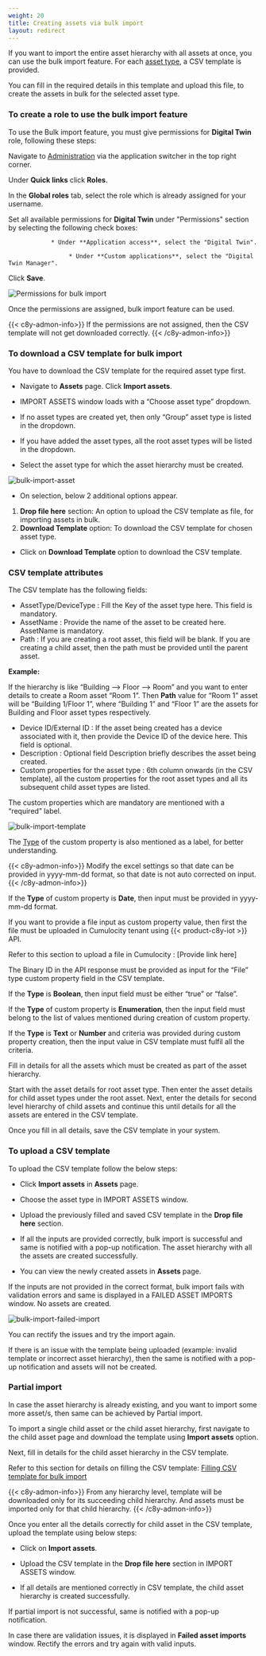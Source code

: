 ```yaml
---
weight: 20
title: Creating assets via bulk import
layout: redirect
---
```



If you want to import the entire asset hierarchy with all assets at once, you can use the bulk import feature. For each [asset type](/dtm/asset-types/#asset-types), a CSV template is provided.

You can fill in the required details in this template and upload this file, to create the assets in bulk for the selected asset type.

### To create a role to use the bulk import feature

To use the Bulk import feature, you must give permissions for **Digital Twin** role, following these steps:


Navigate to [Administration](/users-guide/administration/#overview) via the application switcher in the top right corner.

Under **Quick links** click **Roles**.

In the **Global roles** tab, select the role which is already assigned for your username.

Set all available permissions for **Digital Twin** under "Permissions" section by selecting the following check boxes:

                * Under **Application access**, select the "Digital Twin".

                     * Under **Custom applications**, select the "Digital Twin Manager".

Click **Save**.

![Permissions for bulk import](/images/dtm/bulk-import/dtm-bulk-import-assign-permissions.png)


Once the permissions are assigned, bulk import feature can be used.

{{< c8y-admon-info>}}
If the permissions are not assigned, then the CSV template will not get downloaded correctly.
{{< /c8y-admon-info>}}

### To download a CSV template for bulk import

You have to download the CSV template for the required asset type first.


* Navigate to **Assets** page. Click **Import assets**.

* IMPORT ASSETS window loads with a “Choose asset type” dropdown.

* If no asset types are created yet, then only “Group” asset type is listed in the dropdown.

* If you have added the asset types, all the root asset types will be listed in the dropdown.

* Select the asset type for which the asset hierarchy must be created.

![bulk-import-asset](/images/dtm/bulk-import/dtm-bulk-import-import-assets-window.png)


* On selection, below 2 additional options appear.
1.	**Drop file here** section: An option to upload the CSV template as file, for importing assets in bulk.
2.	**Download Template** option: To download the CSV template for chosen asset type.

* Click on **Download Template** option to download the CSV template.


### CSV template attributes


The CSV template has the following fields:

*	AssetType/DeviceType : Fill the Key of the asset type here. This field is mandatory.
*	AssetName : Provide the name of the asset to be created here. AssetName is mandatory.
*	Path : If you are creating a root asset, this field will be blank. If you are creating a child asset, then the path must be provided until the parent asset.

**Example:**

If the hierarchy is like “Building --> Floor --> Room” and you want to enter details to create a Room asset “Room 1”. Then **Path** value for “Room 1” asset will be “Building 1/Floor 1”, where “Building 1” and “Floor 1” are the assets for Building and Floor asset types respectively.

*	Device ID/External ID : If the asset being created has a device associated with it, then provide the Device ID of the device here. This field is optional.
*	Description : Optional field Description briefly describes the asset being created.
*	Custom properties for the asset type : 6th column onwards (in the CSV template), all the custom properties for the root asset types and all its subsequent child asset types are listed.

The custom properties which are mandatory are mentioned with a “required” label.

![bulk-import-template](/images/dtm/bulk-import/dtm-bulk-import-template.png)


The [Type](/dtm/asset-types/#types-of-custom-property) of the custom property is also mentioned as a label, for better understanding.

{{< c8y-admon-info>}}
Modify the excel settings so that date can be provided in yyyy-mm-dd format, so that date is not auto corrected on input.
{{< /c8y-admon-info>}}

If the **Type** of custom property is **Date**, then input must be provided in yyyy-mm-dd format.

If you want to provide a file input as custom property value, then first the file must be uploaded in Cumulocity tenant using {{< product-c8y-iot >}} API.

Refer to this section to upload a file in Cumulocity : [Provide link here]

The Binary ID in the API response must be provided as input for the “File” type custom property field in the CSV template.

If the **Type** is **Boolean**, then input field must be either “true” or “false”.

If the **Type** of custom property is **Enumeration**, then the input field must belong to the list of values mentioned during creation of custom property.

If the **Type** is **Text** or **Number** and criteria was provided during custom property creation, then the input value in CSV template must fulfil all the criteria.

Fill in details for all the assets which must be created as part of the asset hierarchy.

Start with the asset details for root asset type. Then enter the asset details for child asset types under the root asset.
Next, enter the details for second level hierarchy of child assets and continue this until details for all the assets are entered in the CSV template.

Once you fill in all details, save the CSV template in your system.

### To upload a CSV template

To upload the CSV template follow the below steps:

* Click **Import assets** in **Assets** page.

* Choose the asset type in IMPORT ASSETS window.

* Upload the previously filled and saved CSV template in the **Drop file here** section.

* If all the inputs are provided correctly, bulk import is successful and same is notified with a pop-up notification. The asset hierarchy with all the assets are created successfully.

* You can view the newly created assets in **Assets** page.

If the inputs are not provided in the correct format, bulk import fails with validation errors and same is displayed in a FAILED ASSET IMPORTS window. No assets are created.

![bulk-import-failed-import](/images/dtm/bulk-import/dtm-bulk-import-failed-asset-imports.png)


You can rectify the issues and try the import again.

If there is an issue with the template being uploaded (example: invalid template or incorrect asset hierarchy), then the same is notified with a pop-up notification and assets will not be created.


### Partial import

In case the asset hierarchy is already existing, and you want to import some more asset/s, then same can be achieved by Partial import.

To import a single child asset or the child asset hierarchy, first navigate to the child asset page and download the template using **Import assets** option.

Next, fill in details for the child asset hierarchy in the CSV template.

Refer to this section for details on filling the CSV template: [Filling CSV template for bulk import](/dtm/asset-hierarchy/#csv-template-attributes)

{{< c8y-admon-info>}}
From any hierarchy level, template will be downloaded only for its succeeding child hierarchy. And assets must be imported only for that child hierarchy.
{{< /c8y-admon-info>}}

Once you enter all the details correctly for child asset in the CSV template, upload the template using below steps:

* Click on **Import assets**.

* Upload the CSV template in the **Drop file here** section in IMPORT ASSETS window.

* If all details are mentioned correctly in CSV template, the child asset hierarchy is created successfully.

If partial import is not successful, same is notified with a pop-up notification.

In case there are validation issues, it is displayed in **Failed asset imports** window. Rectify the errors and try again with valid inputs.
